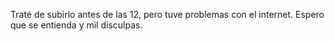 Traté de subirlo antes de las 12, pero tuve problemas con el internet.
Espero que se entienda y mil disculpas.
